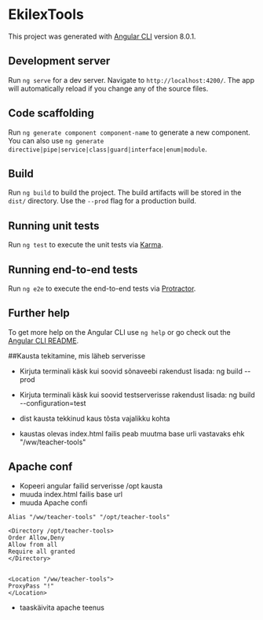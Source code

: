 # EkilexTools

This project was generated with [Angular CLI](https://github.com/angular/angular-cli) version 8.0.1.

## Development server

Run `ng serve` for a dev server. Navigate to `http://localhost:4200/`. The app will automatically reload if you change any of the source files.

## Code scaffolding

Run `ng generate component component-name` to generate a new component. You can also use `ng generate directive|pipe|service|class|guard|interface|enum|module`.

## Build

Run `ng build` to build the project. The build artifacts will be stored in the `dist/` directory. Use the `--prod` flag for a production build.

## Running unit tests

Run `ng test` to execute the unit tests via [Karma](https://karma-runner.github.io).

## Running end-to-end tests

Run `ng e2e` to execute the end-to-end tests via [Protractor](http://www.protractortest.org/).

## Further help

To get more help on the Angular CLI use `ng help` or go check out the [Angular CLI README](https://github.com/angular/angular-cli/blob/master/README.md).


##Kausta tekitamine, mis läheb serverisse

* Kirjuta terminali käsk kui soovid sõnaveebi rakendust lisada: ng build --prod

* Kirjuta terminali käsk kui soovid testserverisse rakendust lisada: ng build --configuration=test

* dist kausta tekkinud kaus tõsta vajalikku kohta

* kaustas olevas index.html failis peab muutma base urli vastavaks ehk  "/ww/teacher-tools"


## Apache conf
* Kopeeri angular failid serverisse /opt kausta
* muuda index.html failis base url
* muuda Apache confi

```
Alias "/ww/teacher-tools" "/opt/teacher-tools"

<Directory /opt/teacher-tools>
Order Allow,Deny
Allow from all
Require all granted
</Directory>


<Location "/ww/teacher-tools">
ProxyPass "!"
</Location>
```

* taaskäivita apache teenus
